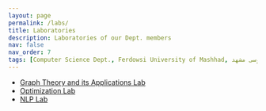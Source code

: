 ```yaml
---
layout: page
permalink: /labs/
title: Laboratories
description: Laboratories of our Dept. members
nav: false
nav_order: 7
tags: [Computer Science Dept., Ferdowsi University of Mashhad, علوم کامپیوتر دانشگاه فردوسی مشهد]
---
```


<ul>
 <li> <a href="https://gta-lab.github.io/">Graph Theory and its Applications Lab</li>
 <li> <a href="">Optimization Lab</a></li>
 <li> <a href="">NLP Lab</a></li>
</ul>

